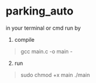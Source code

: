 # parking_auto

in your terminal or cmd run by

1. compile
> gcc main.c -o main -

2. run
>  sudo chmod +x main
> ./main
